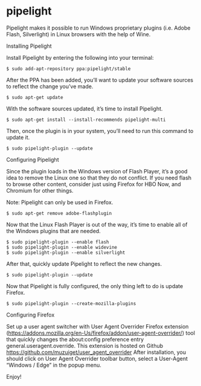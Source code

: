 # pipelight
Pipelight makes it possible to run Windows proprietary plugins (i.e. Adobe Flash, Silverlight) in Linux browsers with the help of Wine.


Installing Pipelight


Install Pipelight by entering the following into your terminal:

	$ sudo add-apt-repository ppa:pipelight/stable

After the PPA has been added, you’ll want to update your software sources to reflect the change you’ve made.

	$ sudo apt-get update

With the software sources updated, it’s time to install Pipelight.

	$ sudo apt-get install --install-recommends pipelight-multi

Then, once the plugin is in your system, you’ll need to run this command to update it.

	$ sudo pipelight-plugin --update

Configuring Pipelight

Since the plugin loads in the Windows version of Flash Player, it’s a good idea to remove the Linux one so that they do not conflict. If you need flash to browse other content, consider just using Firefox for HBO Now, and Chromium for other things.

Note: Pipelight can only be used in Firefox.

	$ sudo apt-get remove adobe-flashplugin

Now that the Linux Flash Player is out of the way, it’s time to enable all of the Windows plugins that are needed.

	$ sudo pipelight-plugin --enable flash
	$ sudo pipelight-plugin --enable widevine
	$ sudo pipelight-plugin --enable silverlight

After that, quickly update Pipelight to reflect the new changes.

	$ sudo pipelight-plugin --update

Now that Pipelight is fully configured, the only thing left to do is update Firefox.

	$ sudo pipelight-plugin --create-mozilla-plugins


Configuring Firefox

Set up a user agent switcher with User Agent Overrider Firefox extension (https://addons.mozilla.org/en-Us/firefox/addon/user-agent-overrider/) tool that quickly changes the about:config preference entry general.useragent.override. This extension is hosted on Github https://github.com/muzuiget/user_agent_overrider 
After installation, you should click on User Agent Overrider toolbar button, select a User-Agent “Windows / Edge” in the popup menu.

Enjoy!
